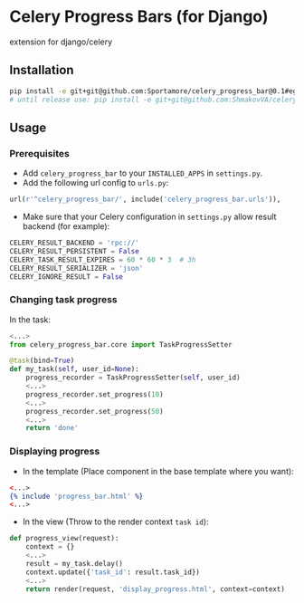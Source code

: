 # Celery Progress Bars (for Django)
extension for django/celery

## Installation

```bash
pip install -e git+git@github.com:Sportamore/celery_progress_bar@0.1#egg=celery_progress_bar
# until release use: pip install -e git+git@github.com:ShmakovVA/celery_progress_bar@0.1#egg=celery_progress_bar
```

## Usage

### Prerequisites

- Add `celery_progress_bar` to your `INSTALLED_APPS` in `settings.py`.
- Add the following url config to `urls.py`:

```python
url(r'^celery_progress_bar/', include('celery_progress_bar.urls')),
```
- Make sure that your Celery configuration in `settings.py` allow result backend (for example): 
```python
CELERY_RESULT_BACKEND = 'rpc://'
CELERY_RESULT_PERSISTENT = False
CELERY_TASK_RESULT_EXPIRES = 60 * 60 * 3  # 3h
CELERY_RESULT_SERIALIZER = 'json'
CELERY_IGNORE_RESULT = False
```

### Changing task progress

In the task:

```python
<...>
from celery_progress_bar.core import TaskProgressSetter

@task(bind=True)
def my_task(self, user_id=None):
    progress_recorder = TaskProgressSetter(self, user_id)
    <...>
    progress_recorder.set_progress(10)
    <...>
    progress_recorder.set_progress(50)
    <...>
    return 'done'
```

### Displaying progress

- In the template (Place component in the base template where you want): 
```djangotemplate
<...>
{% include 'progress_bar.html' %}
<...> 
```

- In the view (Throw to the render context `task id`): 

```python
def progress_view(request):
    context = {}
    <...>
    result = my_task.delay()
    context.update({'task_id': result.task_id})
    <...>
    return render(request, 'display_progress.html', context=context)
```
